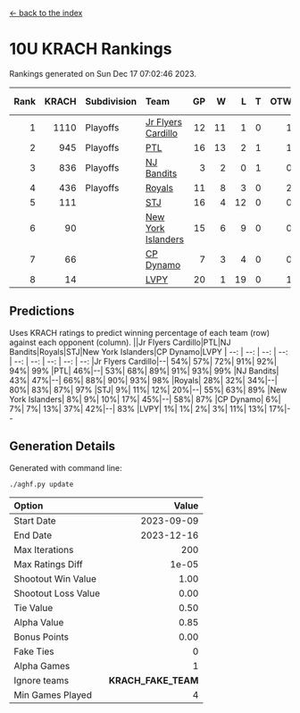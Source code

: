 [<- back to the index](readme.md)
# 10U KRACH Rankings
Rankings generated on Sun Dec 17 07:02:46 2023.

Rank|KRACH|Subdivision|Team|GP|W|L|T|OTW|OTL|SoS|Exp Wins|Win Diff
---:|---:|:---|:---|---:|---:|---:|---:|---:|---:|---:|---:|---:
1|1110|Playoffs|[Jr Flyers Cardillo](https://gamesheetstats.com/seasons/3663/teams/140794/schedule)|12|11|1|0|1|0|121|11.9|0.0
2|945|Playoffs|[PTL](https://gamesheetstats.com/seasons/3663/teams/140791/schedule)|16|13|2|1|1|1|463|14.3|-0.0
3|836|Playoffs|[NJ Bandits](https://gamesheetstats.com/seasons/3663/teams/140807/schedule)|3|2|0|1|0|0|263|3.3|-0.0
4|436|Playoffs|[Royals](https://gamesheetstats.com/seasons/3663/teams/140796/schedule)|11|8|3|0|2|0|308|8.9|0.0
5|111||[STJ](https://gamesheetstats.com/seasons/3663/teams/140792/schedule)|16|4|12|0|0|2|655|4.9|0.0
6|90||[New York Islanders](https://gamesheetstats.com/seasons/3663/teams/140793/schedule)|15|6|9|0|0|1|449|6.9|0.0
7|66||[CP Dynamo](https://gamesheetstats.com/seasons/3663/teams/140795/schedule)|7|3|4|0|0|1|299|3.9|0.0
8|14||[LVPY](https://gamesheetstats.com/seasons/3663/teams/140790/schedule)|20|1|19|0|1|0|486|1.9|0.0

## Predictions
Uses KRACH ratings to predict winning percentage of each team (row) against each opponent (column).
||Jr Flyers Cardillo|PTL|NJ Bandits|Royals|STJ|New York Islanders|CP Dynamo|LVPY
| --: | --: | --: | --: | --: | --: | --: | --: | --: 
|Jr Flyers Cardillo|--| 54%| 57%| 72%| 91%| 92%| 94%| 99%
|PTL| 46%|--| 53%| 68%| 89%| 91%| 93%| 99%
|NJ Bandits| 43%| 47%|--| 66%| 88%| 90%| 93%| 98%
|Royals| 28%| 32%| 34%|--| 80%| 83%| 87%| 97%
|STJ|  9%| 11%| 12%| 20%|--| 55%| 63%| 89%
|New York Islanders|  8%|  9%| 10%| 17%| 45%|--| 58%| 87%
|CP Dynamo|  6%|  7%|  7%| 13%| 37%| 42%|--| 83%
|LVPY|  1%|  1%|  2%|  3%| 11%| 13%| 17%|--

## Generation Details

Generated with command line:
```
./aghf.py update
```

| Option | Value |
| :----- | ----: |
| Start Date | 2023-09-09 |
| End Date | 2023-12-16 |
| Max Iterations | 200 |
| Max Ratings Diff | 1e-05 |
| Shootout Win Value | 1.00 |
| Shootout Loss Value | 0.00 |
| Tie Value | 0.50 |
| Alpha Value | 0.85 |
| Bonus Points | 0.00 |
| Fake Ties | 0 |
| Alpha Games | 1 |
| Ignore teams | __KRACH_FAKE_TEAM__ |
| Min Games Played | 4 |

